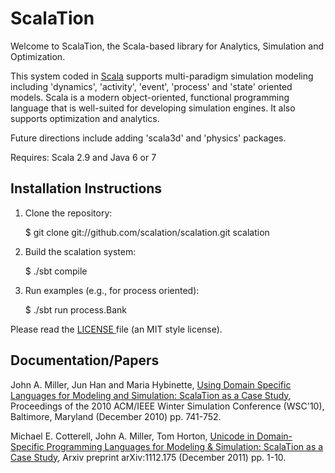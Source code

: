 # ScalaTion

Welcome to ScalaTion, the Scala-based library for Analytics, Simulation and Optimization.

This system coded in [Scala](http://www.scala-lang.org) supports multi-paradigm simulation modeling including 'dynamics', 'activity', 'event', 'process' and 'state' oriented models.
Scala is a modern object-oriented, functional programming language that is well-suited for developing simulation engines.
It also supports optimization and analytics.

Future directions include adding 'scala3d' and 'physics' packages.

Requires: Scala 2.9 and Java 6 or 7

## Installation Instructions </h3>

1. Clone the repository:

    $ git clone git://github.com/scalation/scalation.git scalation

2. Build the scalation system:

    $ ./sbt compile

4. Run examples (e.g., for process oriented):

    $ ./sbt run process.Bank

Please read the <a href = LICENSE.html> LICENSE </a> file (an MIT style license).

## Documentation/Papers

John A. Miller, Jun Han and Maria Hybinette, [Using Domain Specific Languages for Modeling and Simulation: ScalaTion as a Case Study](http://informs-sim.org/wsc10papers/067.pdf), Proceedings of the 2010 ACM/IEEE Winter Simulation Conference (WSC'10), Baltimore, Maryland (December 2010) pp. 741-752.

Michael E. Cotterell, John A. Miller, Tom Horton, [Unicode in Domain-Specific Programming Languages for Modeling & Simulation: ScalaTion as a Case Study](http://arxiv.org/abs/1112.1751), Arxiv preprint arXiv:1112.175 (December 2011) pp. 1-10.

